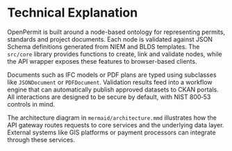 # Technical Explanation

OpenPermit is built around a node-based ontology for representing permits, standards and project documents. Each node is validated against JSON Schema definitions generated from NIEM and BLDS templates. The `src/core` library provides functions to create, link and validate nodes, while the API wrapper exposes these features to browser-based clients.

Documents such as IFC models or PDF plans are typed using subclasses like `JSONDocument` or `PDFDocument`. Validation results feed into a workflow engine that can automatically publish approved datasets to CKAN portals. All interactions are designed to be secure by default, with NIST 800‑53 controls in mind.

The architecture diagram in `mermaid/architecture.mmd` illustrates how the API gateway routes requests to core services and the underlying data layer. External systems like GIS platforms or payment processors can integrate through these services.
